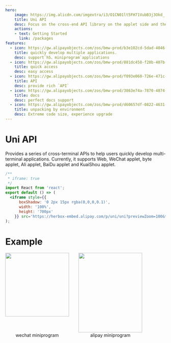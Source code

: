 ```yaml
---
hero:
    image: https://img.alicdn.com/imgextra/i3/O1CN01lt5FH71VubB3j3Okd_!!6000000002713-2-tps-412-412.png
    title: Uni API
    desc: Focus on the cross-end API library on the applet side and the web side
    actions:
    - text: Getting Started
      link: /packages
features:
  - icon: https://gw.alipayobjects.com/zos/bmw-prod/b3e102cd-5dad-4046-a02a-be33241d1cc7/kj9t8oji_w144_h144.png
    title: quickly develop multiple applications.
    desc: support`h5、miniprogram`applications
  - icon: https://gw.alipayobjects.com/zos/bmw-prod/881dc458-f20b-407b-947a-95104b5ec82b/k79dm8ih_w144_h144.png
    title: quick access
    desc: easy access
  - icon: https://gw.alipayobjects.com/zos/bmw-prod/f093e060-726e-471c-a53e-e988ed3f560c/kj9t9sk7_w144_h144.png
    title: API
    desc: provide rich `API`
  - icon: https://gw.alipayobjects.com/zos/bmw-prod/3863e74a-7870-4874-b1e1-00a8cdf47684/kj9t7ww3_w144_h144.png
    title: docs
    desc: perfect docs support
  - icon: https://gw.alipayobjects.com/zos/bmw-prod/d60657df-0822-4631-9d7c-e7a869c2f21c/k79dmz3q_w126_h126.png
    title: unpacking by environment
    desc: Extreme code size, experience upgrade
---
```


# Uni API

Provides a series of cross-terminal APIs to help users quickly develop multi-terminal applications. Currently, it supports Web, WeChat applet, byte applet, Ali applet, BaiDu applet and KuaiShou applet.


```jsx | inline
/**
 * iframe: true
 */
import React from 'react';
export default () => (
  <iframe style={{
      boxShadow: '0 2px 15px rgba(0,0,0,0.1)',
      width: '100%',
      height: '700px'
    }} src='https://herbox-embed.alipay.com/p/uni/uni?previewZoom=100&topSlider=false'></iframe>
);
```

# Example

<div style="display: flex;margin-bottom: 200px;">
  <div>
    <div style="width: 200px;height: 250px;">
      <img src="https://img.alicdn.com/imgextra/i1/O1CN01upA1bP1CxpGb8qLPp_!!6000000000148-0-tps-662-662.jpg" width="200" height="200" />
    </div>
    <div style="text-align: center;">wechat miniprogram</div>
  </div>
  <div style="margin-left: 30px;">
    <div style="line-height: 0;">
      <img src="https://gw.alicdn.com/imgextra/i3/O1CN01Ca6t2Q2AEpIXh4r0u_!!6000000008172-0-tps-1540-1906.jpg" width="200" height="250" />
    </div>
    <div style="text-align: center;">alipay miniprogram</div>
  </div>
</div>
